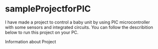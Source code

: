 # sampleProjectforPIC

I have made a project to control a baby unit by using PIC microcontroller with some sensors and integrated circuits. You can follow the describition below to run this project on your PC.

Information about Project

